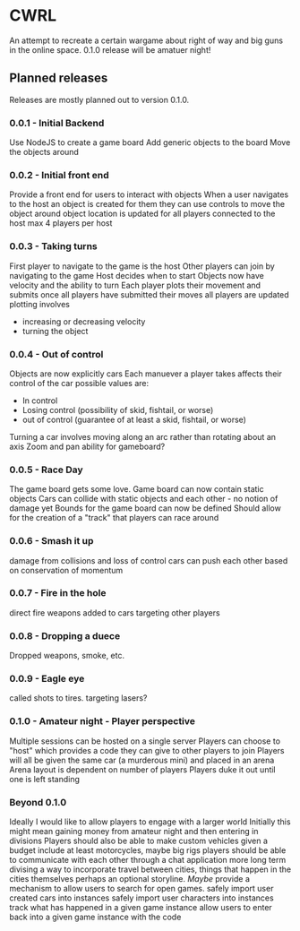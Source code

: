 # CWRL
An attempt to recreate a certain wargame about right of way and big guns in the online space.
0.1.0 release will be amatuer night!

## Planned releases

Releases are mostly planned out to version 0.1.0.

### 0.0.1 - Initial Backend
Use NodeJS to create a game board
Add generic objects to the board
Move the objects around

### 0.0.2 - Initial front end
Provide a front end for users to interact with objects
When a user navigates to the host an object is created for them
they can use controls to move the object around
object location is updated for all players connected to the host
max 4 players per host

### 0.0.3 - Taking turns
First player to navigate to the game is the host
Other players can join by navigating to the game
Host decides when to start
Objects now have velocity and the ability to turn
Each player plots their movement and submits
once all players have submitted their moves all players are updated
plotting involves
* increasing or decreasing velocity
* turning the object

### 0.0.4 - Out of control
Objects are now explicitly cars
Each manuever a player takes affects their control of the car
possible values are:

* In control
* Losing control (possibility of skid, fishtail, or worse)
* out of control (guarantee of at least a skid, fishtail, or worse)

Turning a car involves moving along an arc rather than rotating about an axis
Zoom and pan ability for gameboard?

### 0.0.5 - Race Day
The game board gets some love.
Game board can now contain static objects
Cars can collide with static objects and each other - no notion of damage yet
Bounds for the game board can now be defined
Should allow for the creation of a "track" that players can race around

### 0.0.6 - Smash it up
damage from collisions and loss of control
cars can push each other based on conservation of momentum

### 0.0.7 - Fire in the hole
direct fire weapons added to cars
targeting other players

### 0.0.8 - Dropping a duece
Dropped weapons, smoke, etc.

### 0.0.9 - Eagle eye
called shots to tires.
targeting lasers?

### 0.1.0 - Amateur night - Player perspective
Multiple sessions can be hosted on a single server
Players can choose to "host" which provides a code they can give to other players to join
Players will all be given the same car (a murderous mini) and placed in an arena
Arena layout is dependent on number of players
Players duke it out until one is left standing

### Beyond 0.1.0
Ideally I would like to allow players to engage with a larger world
Initially this might mean gaining money from amateur night and then entering in divisions
Players should also be able to make custom vehicles given a budget
include at least motorcycles, maybe big rigs
players should be able to communicate with each other through a chat application
more long term divising a way to incorporate travel between cities, things that happen in the cities themselves
perhaps an optional storyline.
_Maybe_ provide a mechanism to allow users to search for open games.
safely import user created cars into instances
safely import user characters into instances
track what has happened in a given game instance
allow users to enter back into a given game instance with the code
